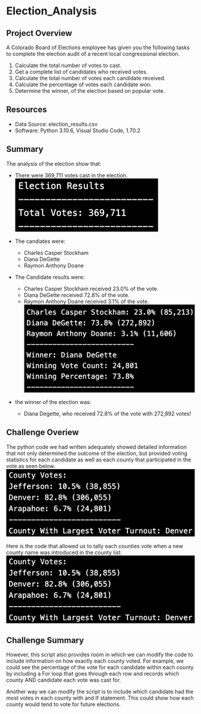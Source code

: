 # Election_Analysis

## Project Overview
A Colorado Board of Elections employee has given you the following tasks to complete the election audit of a recent local congressional election.

1. Calculate the total number of votes to cast.
2. Get a complete list of candidates who received votes.
3. Calculate the total number of votes each candidate received.
4. Calculate the percentage of votes each candidate won.
5. Determine the winner, of the election based on popular vote.

## Resources
- Data Source: election_results.csv
- Software: Python 3.10.6, Visual Studio Code, 1.70.2

## Summary
The analysis of the election show that:

- There were 369,711 votes cast in the election.
![ElectionResults](/Resources/ElectionResults.png)

- The candiates were:
  - Charles Casper Stockham
  - Diana DeGette
  - Raymon Anthony Doane
  
- The Candidate results were:
  - Charles Casper Stockham received 23.0% of the vote.
  - Diana DeGette received 72.8% of the vote.
  - Raymon Anthony Doane received 3.1% of the vote.
![CandidateVotes.png](/Resources/CandidateVotes.png)

- the winner of the election was:
  - Diana Degette, who received 72.8% of the vote with 272,892 votes!

## Challenge Overiew
The python code we had written adequately showed detailed information that not only determined the outcome of the election, but provided voting statistics for each candidate as well as each county that participated in the vote as seen below.
![CountyVotes.png](/Resources/CountyVotes.png)

Here is the code that allowed us to tally each counties vote when a new county name was introduced in the county list:
![CountyVoteCode.ong](/Resources/CountyVotes.png)

## Challenge Summary
However, this script also provides room in which we can modify the code to include information on how exactly each county voted. For example, we could see the percentage of the vote for each candidate within each county by including a For loop that goes through each row and records which county AND candidate each vote was cast for.

Another way we can modify the script is to include which candidate had the most votes in each county with and If statement. This could show how each county would tend to vote for future elections.